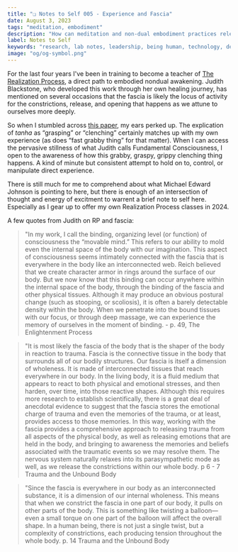 ```yaml
---
title: "❏ Notes to Self 005 - Experience and Fascia"
date: August 3, 2023
tags: "meditation, embodiment"
description: "How can meditation and non-dual embodiment practices release constrictions in the fascia?"
label: Notes to Self
keywords: "research, lab notes, leadership, being human, technology, design, cosmology, worlding"
image: "og/og-symbol.png"
---
```


For the last four years I've been in training to become a teacher of [The Realization Process](https://realizationprocess.org), a direct path to embodied nondual awakening. Judith Blackstone, who developed this work through her own healing journey, has mentioned on several occasions that the fascia is likely the locus of activity for the constrictions, release, and opening that happens as we attune to ourselves more deeply.

So when I stumbled across [this paper](https://opentheory.net/2023/07/principles-of-vasocomputation-a-unification-of-buddhist-phenomenology-active-inference-and-physical-reflex-part-i/), my ears perked up. The explication of _tanha_ as &ldquo;grasping&rdquo; or &ldquo;clenching&rdquo; certainly matches up with my own experience (as does &ldquo;fast grabby thing&rdquo; for that matter). When I can access the pervasive stillness of what Judith calls Fundamental Consciousness, I open to the awareness of how this grabby, graspy, grippy clenching thing happens. A kind of minute but consistent attempt to hold on to, control, or manipulate direct experience.

There is still much for me to comprehend about what Michael Edward Johnson is pointing to here, but there is enough of an intersection of thought and energy of excitment to warrent a brief note to self here. Especially as I gear up to offer my own Realization Process classes in 2024.

A few quotes from Judith on RP and fascia:

> "In my work, I call the binding, organizing level (or function) of consciousness the “movable mind.” This refers to our ability to mold even the internal space of the body with our imagination. This aspect of consciousness seems intimately connected with the fascia that is everywhere in the body like an interconnected web. Reich believed that we create character armor in rings around the surface of our body. But we now know that this binding can occur anywhere within the internal space of the body, through the binding of the fascia and other physical tissues. Although it may produce an obvious postural change (such as stooping, or scoliosis), it is often a barely detectable density within the body. When we penetrate into the bound tissues with our focus, or through deep massage, we can experience the memory of ourselves in the moment of binding. - p. 49, The Enlightenment Process

> "It is most likely the fascia of the body that is the shaper of the body in reaction to trauma. Fascia is the connective tissue in the body that surrounds all of our bodily structures. Our fascia is itself a dimension of wholeness. It is made of interconnected tissues that reach everywhere in our body. In the living body, it is a fluid medium that appears to react to both physical and emotional stresses, and then harden, over time, into those reactive shapes. Although this requires more research to establish scientifically, there is a great deal of anecdotal evidence to suggest that the fascia stores the emotional charge of trauma and even the memories of the trauma, or at least, provides access to those memories. In this way, working with the fascia provides a comprehensive approach to releasing trauma from all aspects of the physical body, as well as releasing emotions that are held in the body, and bringing to awareness the memories and beliefs associated with the traumatic events so we may resolve them. The nervous system naturally relaxes into its parasympathetic mode as well, as we release the constrictions within our whole body. p 6 - 7 Trauma and the Unbound Body

> "Since the fascia is everywhere in our body as an interconnected substance, it is a dimension of our internal wholeness. This means that when we constrict the fascia in one part of our body, it pulls on other parts of the body. This is something like twisting a balloon—even a small torque on one part of the balloon will affect the overall shape. In a human being, there is not just a single twist, but a complexity of constrictions, each producing tension throughout the whole body. p. 14 Trauma and the Unbound Body
